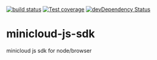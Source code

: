   [![build status][travis-image]][travis-url]
  [![Test coverage][coveralls-image]][coveralls-url]
  [![devDependency Status](https://david-dm.org/atom/electron/dev-status.svg)](https://david-dm.org/minicloud/minicloud-js-sdk#info=devDependencies)

# minicloud-js-sdk
minicloud js sdk for node/browser


[travis-image]: https://img.shields.io/travis/minicloud/minicloud-js-sdk/master.svg?style=flat-square
[travis-url]: https://travis-ci.org/minicloud/minicloud-js-sdk 
[coveralls-image]: https://img.shields.io/coveralls/minicloud/minicloud-js-sdk/master.svg?style=flat-square
[coveralls-url]: https://coveralls.io/r/minicloud/minicloud-js-sdk?branch=master